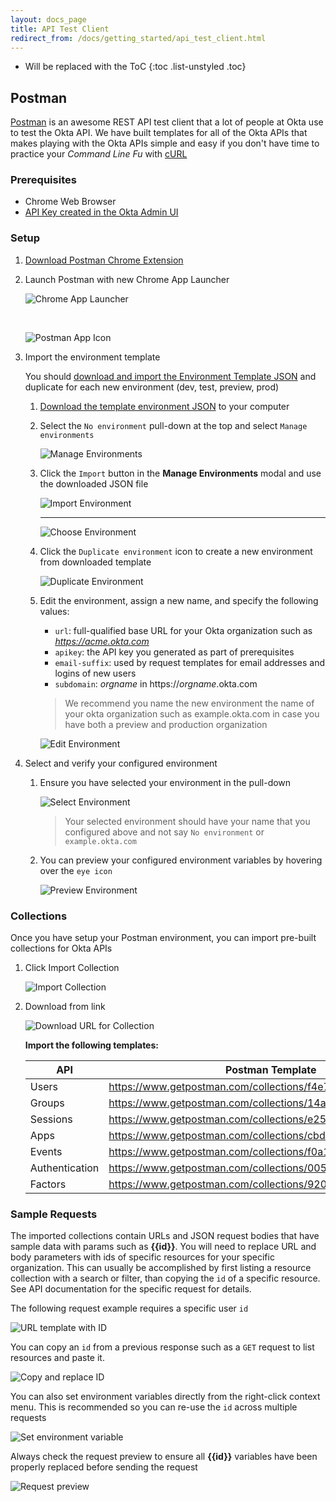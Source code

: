 ```yaml
---
layout: docs_page
title: API Test Client
redirect_from: /docs/getting_started/api_test_client.html
---
```


* Will be replaced with the ToC
{:toc .list-unstyled .toc}

## Postman

[Postman](http://getpostman.com) is an awesome REST API test client that a lot of people at Okta use to test the Okta API.  We have built templates for all of the Okta APIs that makes playing with the Okta APIs simple and easy if you don't have time to practice your *Command Line Fu* with [cURL](http://en.wikipedia.org/wiki/CURL)

### Prerequisites

- Chrome Web Browser
- [API Key created in the Okta Admin UI](/docs/getting_started/getting_a_token.html)

### Setup

1. [Download Postman Chrome Extension](https://chrome.google.com/webstore/detail/postman-rest-client-packa/fhbjgbiflinjbdggehcddcbncdddomop)
2. Launch Postman with new Chrome App Launcher

    ![Chrome App Launcher](/assets/img/chrome-ui-app-launcher.png "Chrome App Launcher")

    <br>

    ![Postman App Icon](/assets/img/postman-icon.png "Postman App Icon")

3. Import the environment template

    You should [download and import the Environment Template JSON](templates/example.okta.com.postman_environment) and duplicate for each new environment (dev, test, preview, prod)

    1. [Download the template environment JSON](templates/example.okta.com.postman_environment) to your computer
    2. Select the `No environment` pull-down at the top and select `Manage environments`

        ![Manage Environments](/assets/img/postman-ui-manage-env.png "Manage Environments")

    3. Click the `Import` button in the **Manage Environments** modal and use the downloaded JSON file

        ![Import Environment](/assets/img/postman-ui-import-env.png "Import Environment")

        ---

        ![Choose Environment](/assets/img/postman-ui-choose-env.png "Choose Environment")

    4. Click the `Duplicate environment` icon to create a new environment from downloaded template

        ![Duplicate Environment](/assets/img/postman-ui-duplicate-env.png "Duplicate Environment")

    5. Edit the environment, assign a new name, and specify the following values:

        - `url`: full-qualified base URL for your Okta organization such as *https://acme.okta.com*
        - `apikey`: the API key you generated as part of prerequisites
        - `email-suffix`: used by request templates for email addresses and logins of new users
        - `subdomain`: *orgname* in https://*orgname*.okta.com

        > We recommend you name the new environment the name of your okta organization such as example.okta.com in case you have both a preview and production organization

        ![Edit Environment](/assets/img/postman-ui-edit-env.png "Edit Environment")

4. Select and verify your configured environment

    1. Ensure you have selected your environment in the pull-down

        ![Select Environment](/assets/img/postman-ui-select-env.png "Select Environment")

        > Your selected environment should have your name that you configured above and not say `No environment` or `example.okta.com`

    2. You can preview your configured environment variables by hovering over the `eye icon`

        ![Preview Environment](/assets/img/postman-ui-preview-env.png "Preview Environment")


### Collections

Once you have setup your Postman environment, you can import pre-built collections for Okta APIs

1. Click Import Collection

    ![Import Collection](/assets/img/postman-ui-import-collection.png "Import Collection")

2. Download from link

    ![Download URL for Collection](/assets/img/postman-ui-import-url.png "Download URL for Collection")

    **Import the following templates:**

    API            | Postman Template
    -------------- | ---------------------------------------------------------
    Users          | https://www.getpostman.com/collections/f4e7ed3d0e949e2acd82
    Groups         | https://www.getpostman.com/collections/14a2be97e21c780fdd7c
    Sessions       | https://www.getpostman.com/collections/e2552b9f3fec5d190fad
    Apps           | https://www.getpostman.com/collections/cbd0d3e4ae4361208345
    Events         | https://www.getpostman.com/collections/f0a1d03c249fc6cac0c0
    Authentication | https://www.getpostman.com/collections/005bc1ffcf4302fe4346
    Factors        | https://www.getpostman.com/collections/920850db85b2c8681f6b

### Sample Requests

The imported collections contain URLs and JSON request bodies that have sample data with params such as **\{\{id\}\}**.  You will need to replace URL and body parameters with ids of specific resources for your specific organization.  This can usually be accomplished by first listing a resource collection with a search or filter, than copying the `id` of a specific resource.  See API documentation for the specific request for details.

The following request example requires a specific user `id`

   ![URL template with ID](/assets/img/postman-ui-replace-id.png "URL template with ID")

You can copy an `id` from a previous response such as a `GET` request to list resources and paste it.

   ![Copy and replace ID](/assets/img/postman-ui-paste-id.png "Copy and replace ID in URL")

You can also set environment variables directly from the right-click context menu.  This is recommended so you can re-use the `id` across multiple requests

   ![Set environment variable](/assets/img/postman-ui-set-variable-id.png "Set environment variable")

Always check the request preview to ensure all **\{\{id\}\}** variables have been properly replaced before sending the request

   ![Request preview](/assets/img/postman-ui-req-prevew.png "Request preview")









